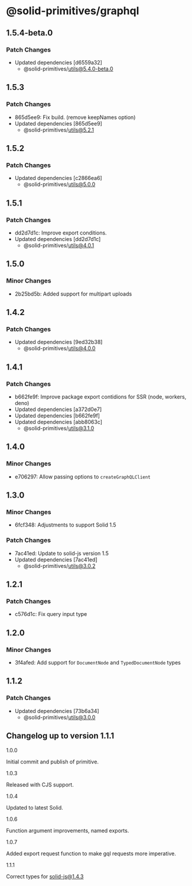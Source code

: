 # @solid-primitives/graphql

## 1.5.4-beta.0

### Patch Changes

- Updated dependencies [d6559a32]
  - @solid-primitives/utils@5.4.0-beta.0

## 1.5.3

### Patch Changes

- 865d5ee9: Fix build. (remove keepNames option)
- Updated dependencies [865d5ee9]
  - @solid-primitives/utils@5.2.1

## 1.5.2

### Patch Changes

- Updated dependencies [c2866ea6]
  - @solid-primitives/utils@5.0.0

## 1.5.1

### Patch Changes

- dd2d7d1c: Improve export conditions.
- Updated dependencies [dd2d7d1c]
  - @solid-primitives/utils@4.0.1

## 1.5.0

### Minor Changes

- 2b25bd5b: Added support for multipart uploads

## 1.4.2

### Patch Changes

- Updated dependencies [9ed32b38]
  - @solid-primitives/utils@4.0.0

## 1.4.1

### Patch Changes

- b662fe9f: Improve package export contidions for SSR (node, workers, deno)
- Updated dependencies [a372d0e7]
- Updated dependencies [b662fe9f]
- Updated dependencies [abb8063c]
  - @solid-primitives/utils@3.1.0

## 1.4.0

### Minor Changes

- e706297: Allow passing options to `createGraphQLClient`

## 1.3.0

### Minor Changes

- 6fcf348: Adjustments to support Solid 1.5

### Patch Changes

- 7ac41ed: Update to solid-js version 1.5
- Updated dependencies [7ac41ed]
  - @solid-primitives/utils@3.0.2

## 1.2.1

### Patch Changes

- c576d1c: Fix query input type

## 1.2.0

### Minor Changes

- 3f4afed: Add support for `DocumentNode` and `TypedDocumentNode` types

## 1.1.2

### Patch Changes

- Updated dependencies [73b6a34]
  - @solid-primitives/utils@3.0.0

## Changelog up to version 1.1.1

1.0.0

Initial commit and publish of primitive.

1.0.3

Released with CJS support.

1.0.4

Updated to latest Solid.

1.0.6

Function argument improvements, named exports.

1.0.7

Added export request function to make gql requests more imperative.

1.1.1

Correct types for solid-js@1.4.3
